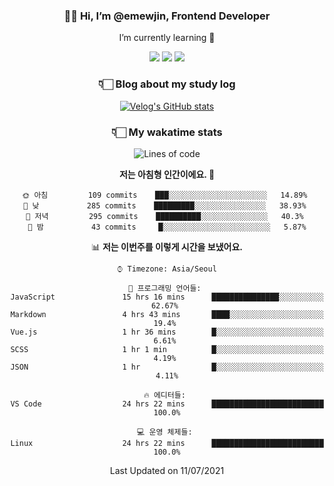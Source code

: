 <div align='center'>
  
### 👋🏻 Hi, I’m @emewjin, Frontend Developer 
I’m currently learning 🌱 
    
  <img src="https://img.shields.io/badge/javascript-F7DF1E?style=for-the-badge&logo=javascript&logoColor=black"/>
  <img src="https://img.shields.io/badge/react.js-61DAFB?style=for-the-badge&logo=react&logoColor=black"/>
    <img src="https://img.shields.io/badge/vue.js-4FC08D?style=for-the-badge&logo=vue.js&logoColor=white"/>

### 👇🏻 Blog about my study log
 [![Velog's GitHub stats](https://velog-readme-stats.vercel.app/api?name=1703979&tag=javascript)](https://github.com/eungyeole/velog-readme-stats)


### 👇🏻 My wakatime stats  
  
<!--START_SECTION:waka-->
![Lines of code](https://img.shields.io/badge/%EC%A0%80%EB%8A%94%20%EC%97%AC%ED%83%9C%EA%B9%8C%EC%A7%80%20-55811%20%EC%A4%84%EC%9D%98%20%EC%BD%94%EB%93%9C%EB%A5%BC%20%EC%9E%91%EC%84%B1%ED%96%88%EC%96%B4%EC%9A%94.-blue)

**저는 아침형 인간이에요. 🐤** 

```text
🌞 아침         109 commits    ███░░░░░░░░░░░░░░░░░░░░░░   14.89% 
🌆 낮　         285 commits    █████████░░░░░░░░░░░░░░░░   38.93% 
🌃 저녁         295 commits    ██████████░░░░░░░░░░░░░░░   40.3% 
🌙 밤　         43 commits     █░░░░░░░░░░░░░░░░░░░░░░░░   5.87%

```


📊 **저는 이번주를 이렇게 시간을 보냈어요.** 

```text
⌚︎ Timezone: Asia/Seoul

💬 프로그래밍 언어들: 
JavaScript               15 hrs 16 mins      ███████████████░░░░░░░░░░   62.67% 
Markdown                 4 hrs 43 mins       ████░░░░░░░░░░░░░░░░░░░░░   19.4% 
Vue.js                   1 hr 36 mins        █░░░░░░░░░░░░░░░░░░░░░░░░   6.61% 
SCSS                     1 hr 1 min          █░░░░░░░░░░░░░░░░░░░░░░░░   4.19% 
JSON                     1 hr                █░░░░░░░░░░░░░░░░░░░░░░░░   4.11%

🔥 에디터들: 
VS Code                  24 hrs 22 mins      █████████████████████████   100.0%

💻 운영 체제들: 
Linux                    24 hrs 22 mins      █████████████████████████   100.0%

```


 Last Updated on 11/07/2021
<!--END_SECTION:waka-->
 </div>
<!---
Emewjin/Emewjin is a ✨ special ✨ repository because its `README.md` (this file) appears on your GitHub profile.
You can click the Preview link to take a look at your changes.
--->
